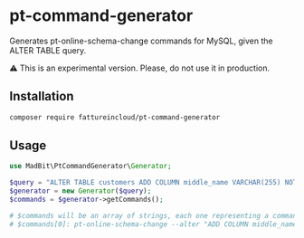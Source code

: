 # pt-command-generator

Generates pt-online-schema-change commands for MySQL, given the ALTER TABLE query.

⚠️ This is an experimental version. Please, do not use it in production.

## Installation

```bash
composer require fattureincloud/pt-command-generator
```

## Usage

```PHP
use MadBit\PtCommandGenerator\Generator;

$query = "ALTER TABLE customers ADD COLUMN middle_name VARCHAR(255) NOT NULL AFTER first_name;";
$generator = new Generator($query);
$commands = $generator->getCommands();

# $commands will be an array of strings, each one representing a command to be executed
# $commands[0]: pt-online-schema-change --alter "ADD COLUMN middle_name VARCHAR(255) NOT NULL AFTER first_name" h=$HOST,D=$DBNAME,t=customers,u=$DBUSERNAME,p=$DBPWD
```